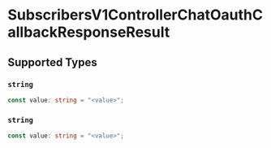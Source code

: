 # SubscribersV1ControllerChatOauthCallbackResponseResult


## Supported Types

### `string`

```typescript
const value: string = "<value>";
```

### `string`

```typescript
const value: string = "<value>";
```

